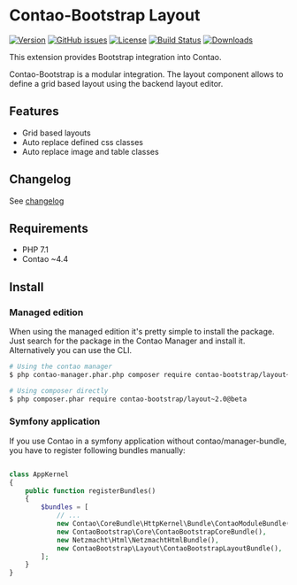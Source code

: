 Contao-Bootstrap Layout
=====================

[![Version](http://img.shields.io/packagist/v/contao-bootstrap/layout.svg?style=for-the-badge&label=Latest)](http://packagist.org/packages/contao-bootstrap/layout)
[![GitHub issues](https://img.shields.io/github/issues/contao-bootstrap/layout.svg?style=for-the-badge&logo=github)](https://github.com/contao-bootstrap/layout/issues)
[![License](http://img.shields.io/packagist/l/contao-bootstrap/layout.svg?style=for-the-badge&label=License)](http://packagist.org/packages/contao-bootstrap/layout)
[![Build Status](https://img.shields.io/github/workflow/status/contao-bootstrap/layout/Code%20Quality%20Diagnostics/master?style=for-the-badge)](https://github.com/contao-bootstrap/layout/actions/workflows/diagnostics.yml)
[![Downloads](http://img.shields.io/packagist/dt/contao-bootstrap/layout.svg?style=for-the-badge&label=Downloads)](http://packagist.org/packages/contao-bootstrap/layout)

This extension provides Bootstrap integration into Contao.

Contao-Bootstrap is a modular integration. The layout component allows to define a grid based layout using the
backend layout editor.

Features
--------

 - Grid based layouts
 - Auto replace defined css classes
 - Auto replace image and table classes

Changelog
---------

See [changelog](CHANGELOG.md)

Requirements
------------

 - PHP 7.1
 - Contao ~4.4


Install
-------

### Managed edition

When using the managed edition it's pretty simple to install the package. Just search for the package in the
Contao Manager and install it. Alternatively you can use the CLI.

```bash
# Using the contao manager
$ php contao-manager.phar.php composer require contao-bootstrap/layout~2.0@beta

# Using composer directly
$ php composer.phar require contao-bootstrap/layout~2.0@beta
```

### Symfony application

If you use Contao in a symfony application without contao/manager-bundle, you have to register following bundles
manually:

```php

class AppKernel
{
    public function registerBundles()
    {
        $bundles = [
            // ...
            new Contao\CoreBundle\HttpKernel\Bundle\ContaoModuleBundle('metapalettes', $this->getRootDir()),
            new ContaoBootstrap\Core\ContaoBootstrapCoreBundle(),
            new Netzmacht\Html\NetzmachtHtmlBundle(),
            new ContaoBootstrap\Layout\ContaoBootstrapLayoutBundle(),
        ];
    }
}

```
